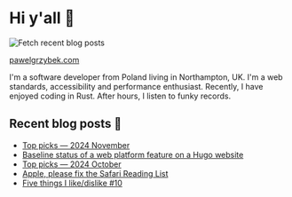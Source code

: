 # Hi y'all 👋

![Fetch recent blog posts](https://github.com/pawelgrzybek/pawelgrzybek/workflows/Fetch%20recent%20blog%20posts/badge.svg)

[pawelgrzybek.com](https://pawelgrzybek.com)

I'm a software developer from Poland living in Northampton, UK. I'm a web standards, accessibility and performance enthusiast. Recently, I have enjoyed coding in Rust. After hours, I listen to funky records.

## Recent blog posts 📝

<!-- FEED-START -->
- [Top picks — 2024 November](https://pawelgrzybek.com/top-picks-2024-noveber/)
- [Baseline status of a web platform feature on a Hugo website](https://pawelgrzybek.com/baseline-status-of-a-web-platform-feature-on-a-hugo-website/)
- [Top picks — 2024 October](https://pawelgrzybek.com/top-picks-2024-october/)
- [Apple, please fix the Safari Reading List](https://pawelgrzybek.com/apple-please-fix-the-safari-reading-list/)
- [Five things I like/dislike #10](https://pawelgrzybek.com/five-things-i-like-dislike-10/)
<!-- FEED-END -->